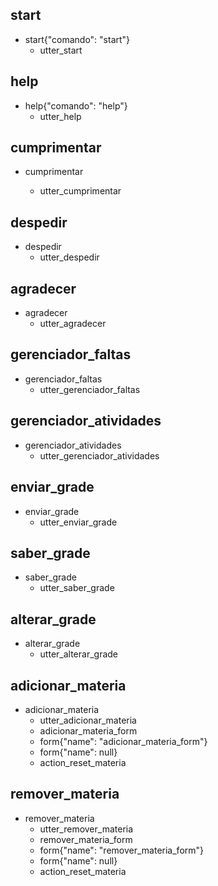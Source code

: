 ## start
* start{"comando": "start"}
  - utter_start

## help
* help{"comando": "help"}
  - utter_help

## cumprimentar
* cumprimentar

  - utter_cumprimentar

## despedir
* despedir
  - utter_despedir

## agradecer
* agradecer
  - utter_agradecer

## gerenciador_faltas
* gerenciador_faltas
  - utter_gerenciador_faltas

## gerenciador_atividades
* gerenciador_atividades
  - utter_gerenciador_atividades

## enviar_grade
* enviar_grade
  - utter_enviar_grade

## saber_grade
* saber_grade
  - utter_saber_grade

## alterar_grade
* alterar_grade
  - utter_alterar_grade

## adicionar_materia
* adicionar_materia
  - utter_adicionar_materia 
  - adicionar_materia_form
  - form{"name": "adicionar_materia_form"}
  - form{"name": null}
  - action_reset_materia

## remover_materia
* remover_materia
  - utter_remover_materia 
  - remover_materia_form
  - form{"name": "remover_materia_form"}
  - form{"name": null}
  - action_reset_materia

